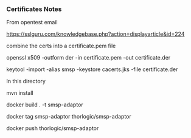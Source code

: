 
### Certificates Notes 

From opentest email

https://sslguru.com/knowledgebase.php?action=displayarticle&id=224

combine the certs into a certificate.pem file

openssl x509 -outform der -in certificate.pem -out certificate.der

keytool -import -alias smsp -keystore cacerts.jks -file certificate.der






In this directory

mvn install 

docker build . -t smsp-adaptor

docker tag smsp-adaptor thorlogic/smsp-adaptor

docker push thorlogic/smsp-adaptor

